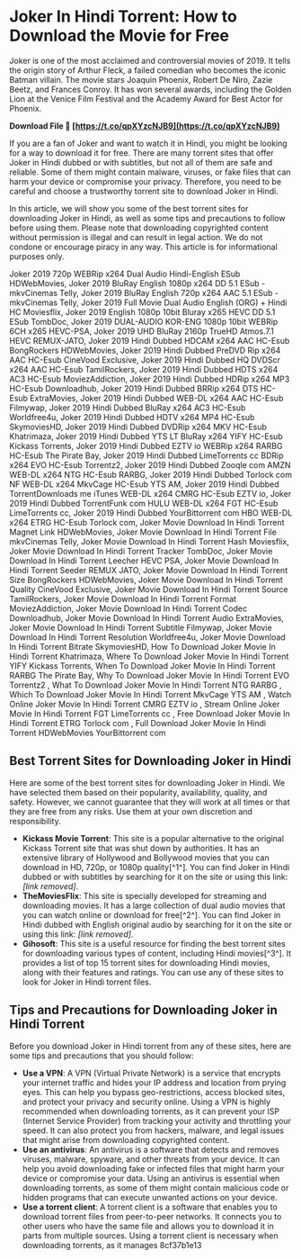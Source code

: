 
 
# Joker In Hindi Torrent: How to Download the Movie for Free
 
Joker is one of the most acclaimed and controversial movies of 2019. It tells the origin story of Arthur Fleck, a failed comedian who becomes the iconic Batman villain. The movie stars Joaquin Phoenix, Robert De Niro, Zazie Beetz, and Frances Conroy. It has won several awards, including the Golden Lion at the Venice Film Festival and the Academy Award for Best Actor for Phoenix.
 
**Download File 🌟 [https://t.co/qpXYzcNJB9](https://t.co/qpXYzcNJB9)**


 
If you are a fan of Joker and want to watch it in Hindi, you might be looking for a way to download it for free. There are many torrent sites that offer Joker in Hindi dubbed or with subtitles, but not all of them are safe and reliable. Some of them might contain malware, viruses, or fake files that can harm your device or compromise your privacy. Therefore, you need to be careful and choose a trustworthy torrent site to download Joker in Hindi.
 
In this article, we will show you some of the best torrent sites for downloading Joker in Hindi, as well as some tips and precautions to follow before using them. Please note that downloading copyrighted content without permission is illegal and can result in legal action. We do not condone or encourage piracy in any way. This article is for informational purposes only.
 
Joker 2019 720p WEBRip x264 Dual Audio Hindi-English ESub HDWebMovies,  Joker 2019 BluRay English 1080p x264 DD 5.1 ESub - mkvCinemas Telly,  Joker 2019 BluRay English 720p x264 AAC 5.1 ESub - mkvCinemas Telly,  Joker 2019 Full Movie Dual Audio English (ORG) + Hindi HC Moviesflix,  Joker 2019 English 1080p 10bit Bluray x265 HEVC DD 5.1 ESub TombDoc,  Joker 2019 DUAL-AUDIO KOR-ENG 1080p 10bit WEBRip 6CH x265 HEVC-PSA,  Joker 2019 UHD BluRay 2160p TrueHD Atmos.7.1 HEVC REMUX-JATO,  Joker 2019 Hindi Dubbed HDCAM x264 AAC HC-Esub BongRockers HDWebMovies,  Joker 2019 Hindi Dubbed PreDVD Rip x264 AAC HC-Esub CineVood Exclusive,  Joker 2019 Hindi Dubbed HQ DVDScr x264 AAC HC-Esub TamilRockers,  Joker 2019 Hindi Dubbed HDTS x264 AC3 HC-Esub MoviezAddiction,  Joker 2019 Hindi Dubbed HDRip x264 MP3 HC-Esub Downloadhub,  Joker 2019 Hindi Dubbed BRRip x264 DTS HC-Esub ExtraMovies,  Joker 2019 Hindi Dubbed WEB-DL x264 AAC HC-Esub Filmywap,  Joker 2019 Hindi Dubbed BluRay x264 AC3 HC-Esub Worldfree4u,  Joker 2019 Hindi Dubbed HDTV x264 MP4 HC-Esub SkymoviesHD,  Joker 2019 Hindi Dubbed DVDRip x264 MKV HC-Esub Khatrimaza,  Joker 2019 Hindi Dubbed YTS LT BluRay x264 YIFY HC-Esub Kickass Torrents,  Joker 2019 Hindi Dubbed EZTV io WEBRip x264 RARBG HC-Esub The Pirate Bay,  Joker 2019 Hindi Dubbed LimeTorrents cc BDRip x264 EVO HC-Esub Torrentz2,  Joker 2019 Hindi Dubbed Zooqle com AMZN WEB-DL x264 NTG HC-Esub RARBG,  Joker 2019 Hindi Dubbed Torlock com NF WEB-DL x264 MkvCage HC-Esub YTS AM,  Joker 2019 Hindi Dubbed TorrentDownloads me iTunes WEB-DL x264 CMRG HC-Esub EZTV io,  Joker 2019 Hindi Dubbed TorrentFunk com HULU WEB-DL x264 FGT HC-Esub LimeTorrents cc,  Joker 2019 Hindi Dubbed YourBittorrent com HBO WEB-DL x264 ETRG HC-Esub Torlock com,  Joker Movie Download In Hindi Torrent Magnet Link HDWebMovies,  Joker Movie Download In Hindi Torrent File mkvCinemas Telly,  Joker Movie Download In Hindi Torrent Hash Moviesflix,  Joker Movie Download In Hindi Torrent Tracker TombDoc,  Joker Movie Download In Hindi Torrent Leecher HEVC PSA,  Joker Movie Download In Hindi Torrent Seeder REMUX JATO,  Joker Movie Download In Hindi Torrent Size BongRockers HDWebMovies,  Joker Movie Download In Hindi Torrent Quality CineVood Exclusive,  Joker Movie Download In Hindi Torrent Source TamilRockers,  Joker Movie Download In Hindi Torrent Format MoviezAddiction,  Joker Movie Download In Hindi Torrent Codec Downloadhub,  Joker Movie Download In Hindi Torrent Audio ExtraMovies,  Joker Movie Download In Hindi Torrent Subtitle Filmywap,  Joker Movie Download In Hindi Torrent Resolution Worldfree4u,  Joker Movie Download In Hindi Torrent Bitrate SkymoviesHD,  How To Download Joker Movie In Hindi Torrent Khatrimaza,  Where To Download Joker Movie In Hindi Torrent YIFY Kickass Torrents,  When To Download Joker Movie In Hindi Torrent RARBG The Pirate Bay,  Why To Download Joker Movie In Hindi Torrent EVO Torrentz2 ,  What To Download Joker Movie In Hindi Torrent NTG RARBG ,  Which To Download Joker Movie In Hindi Torrent MkvCage YTS AM ,  Watch Online Joker Movie In Hindi Torrent CMRG EZTV io ,  Stream Online Joker Movie In Hindi Torrent FGT LimeTorrents cc ,  Free Download Joker Movie In Hindi Torrent ETRG Torlock com ,  Full Download Joker Movie In Hindi Torrent HDWebMovies YourBittorrent com
  
## Best Torrent Sites for Downloading Joker in Hindi
 
Here are some of the best torrent sites for downloading Joker in Hindi. We have selected them based on their popularity, availability, quality, and safety. However, we cannot guarantee that they will work at all times or that they are free from any risks. Use them at your own discretion and responsibility.
 
- **Kickass Movie Torrent**: This site is a popular alternative to the original Kickass Torrent site that was shut down by authorities. It has an extensive library of Hollywood and Bollywood movies that you can download in HD, 720p, or 1080p quality[^1^]. You can find Joker in Hindi dubbed or with subtitles by searching for it on the site or using this link: *[link removed]*.
- **TheMoviesFlix**: This site is specially developed for streaming and downloading movies. It has a large collection of dual audio movies that you can watch online or download for free[^2^]. You can find Joker in Hindi dubbed with English original audio by searching for it on the site or using this link: *[link removed]*.
- **Gihosoft**: This site is a useful resource for finding the best torrent sites for downloading various types of content, including Hindi movies[^3^]. It provides a list of top 15 torrent sites for downloading Hindi movies, along with their features and ratings. You can use any of these sites to look for Joker in Hindi torrent files.

## Tips and Precautions for Downloading Joker in Hindi Torrent
 
Before you download Joker in Hindi torrent from any of these sites, here are some tips and precautions that you should follow:

- **Use a VPN**: A VPN (Virtual Private Network) is a service that encrypts your internet traffic and hides your IP address and location from prying eyes. This can help you bypass geo-restrictions, access blocked sites, and protect your privacy and security online. Using a VPN is highly recommended when downloading torrents, as it can prevent your ISP (Internet Service Provider) from tracking your activity and throttling your speed. It can also protect you from hackers, malware, and legal issues that might arise from downloading copyrighted content.
- **Use an antivirus**: An antivirus is a software that detects and removes viruses, malware, spyware, and other threats from your device. It can help you avoid downloading fake or infected files that might harm your device or compromise your data. Using an antivirus is essential when downloading torrents, as some of them might contain malicious code or hidden programs that can execute unwanted actions on your device.
- **Use a torrent client**: A torrent client is a software that enables you to download torrent files from peer-to-peer networks. It connects you to other users who have the same file and allows you to download it in parts from multiple sources. Using a torrent client is necessary when downloading torrents, as it manages 8cf37b1e13



